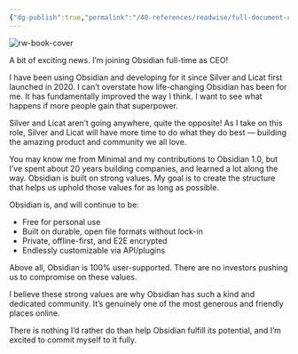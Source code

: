 ```yaml
---
{"dg-publish":true,"permalink":"/40-references/readwise/full-document-contents/i-m-joining-obsidian-full-time-as-ceo/","tags":["rw/articles"]}
---
```


![rw-book-cover](https://obsidian.md/images/banner.png)

A bit of exciting news. I’m joining Obsidian full-time as CEO!

I have been using Obsidian and developing for it since Silver and Licat first launched in 2020. I can’t overstate how life-changing Obsidian has been for me. It has fundamentally improved the way I think. I want to see what happens if more people gain that superpower.

Silver and Licat aren’t going anywhere, quite the opposite! As I take on this role, Silver and Licat will have more time to do what they do best — building the amazing product and community we all love.

You may know me from Minimal and my contributions to Obsidian 1.0, but I’ve spent about 20 years building companies, and learned a lot along the way. Obsidian is built on strong values. My goal is to create the structure that helps us uphold those values for as long as possible.

Obsidian is, and will continue to be:

* Free for personal use
* Built on durable, open file formats without lock-in
* Private, offline-first, and E2E encrypted
* Endlessly customizable via API/plugins

Above all, Obsidian is 100% user-supported. There are no investors pushing us to compromise on these values.

I believe these strong values are why Obsidian has such a kind and dedicated community. It’s genuinely one of the most generous and friendly places online.

There is nothing I’d rather do than help Obsidian fulfill its potential, and I’m excited to commit myself to it fully.
